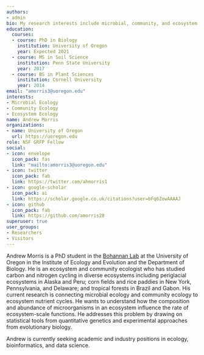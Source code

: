 ```yaml
---
authors:
- admin
bio: My research interests include microbial, community, and ecosystem ecology.
education:
  courses:
  - course: PhD in Biology
    institution: University of Oregon
    year: Expected 2021
  - course: MS in Soil Science
    institution: Penn State University
    year: 2017
  - course: BS in Plant Sciences
    institution: Cornell University
    year: 2014
email: "amorris3@uoregon.edu"
interests:
- Microbial Ecology
- Community Ecology
- Ecosystem Ecology
name: Andrew Morris
organizations:
- name: University of Oregon
  url: https://uoregon.edu
role: NSF GRFP Fellow
social:
- icon: envelope
  icon_pack: fas
  link: "mailto:amorris3@uoregon.edu"
- icon: twitter
  icon_pack: fab
  link: https://twitter.com/ahmorris1
- icon: google-scholar
  icon_pack: ai
  link: https://scholar.google.co.uk/citations?user=bFq6ZowAAAAJ
- icon: github
  icon_pack: fab
  link: https://github.com/amorris28
superuser: true
user_groups:
- Researchers
- Visitors
---
```


Andrew Morris is a PhD student in the [Bohannan Lab](https://bohannanlab.org) at the University of Oregon in the Institute of Ecology and Evolution and the Department of Biology. He is an ecosystem and community ecologist who has studied carbon and nitrogen cycling in diverse ecosystems including periglacial ecosystems in Alaska and Peru; corn fields and rice paddies in New York, Pennsylvania, and Delaware; and tropical forests in Brazil and Gabon. His current research is connecting microbial ecology and community ecology to ecosystem nutrient cycles. He wants to understand how the composition and abundance of microorganisms in an ecosystem influence the rate of ecosystem-scale functions. He addresses this problem by drawing on statistical tools from quantitative genetics and experimental approaches from evolutionary biology. 

Andrew is currently seeking academic and industry positions in ecology, bioinformatics, and data science.
